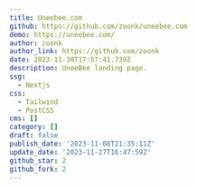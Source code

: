 ```yaml
---
title: Uneebee.com
github: https://github.com/zoonk/uneebee.com
demo: https://uneebee.com/
author: zoonk
author_link: https://github.com/zoonk
date: 2023-11-30T17:57:41.739Z
description: UneeBee landing page.
ssg:
  - Nextjs
css:
  - Tailwind
  - PostCSS
cms: []
category: []
draft: false
publish_date: '2023-11-08T21:35:11Z'
update_date: '2023-11-27T16:47:59Z'
github_star: 2
github_fork: 2
---
```

